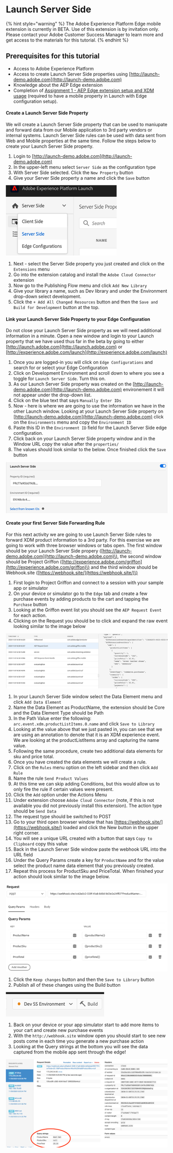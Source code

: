 # Launch Server Side

{% hint style="warning" %}
The Adobe Experience Platform Edge mobile extension is currently in BETA. Use of this extension is by invitation only. Please contact your Adobe Customer Success Manager to learn more and get access to the materials for this tutorial.
{% endhint %}

## Prerequisites for this tutorial

* Access to Adobe Experience Platform
* Access to create Launch Server Side properties using [http://launch-demo.adobe.com](http://launch-demo.adobe.com)
* Knowledge about the AEP Edge extension
* Completion of [Assignment 1 - AEP Edge extension setup and XDM usage](https://aep-sdks.gitbook.io/docs/beta/experience-platform-extension/tutorials/tutorial-1-edge-extension-setup) \(required to have a mobile property in Launch with Edge configuration setup\).

#### Create a Launch Server Side Property

We will create a Launch Server Side property that can be used to maniupate and forward data from our Mobile application to 3rd party vendors or internal systems. Launch Server Side rules can be used with data sent from Web and Mobile properties at the same time. Follow the steps below to create your Launch Server Side property.

1. Login to [http://launch-demo.adobe.com](http://launch-demo.adobe.com)
2. In the upper-left menu select `Server Side` as the configuration type
3. With Server Side selected. Click the `New Property` button
4. Give your Server Side property a name and click the `Save` button

![Server Side Configuration](../../../.gitbook/assets/image%20%286%29.png)

1. Next - select the Server Side property you just created and click on the `Extensions` menu
2. Go into the extension catalog and install the `Adobe Cloud Connector` extension
3. Now go to the Publishing Flow menu and click `Add New Library`
4. Give your library a name, such as Dev library and under the Environment drop-down select development. 
5. Click the `+ Add All Changed Resources` button and then the `Save and Build for Development` button at the top. 

#### Link your Launch Server Side Property to your Edge Configuration

Do not close your Launch Server Side property as we will need additional information in a minute. Open a new window and login to your Launch property that we have used thus far in the beta by going to either [http://launch.adobe.com](http://launch.adobe.com) or [http://experience.adobe.com/launch](http://experience.adobe.com/launch)

1. Once you are logged-in you will click on `Edge Configurations` and search for or select your Edge Configuration
2. Click on Development Environment and scroll down to where you see a toggle for `Launch Server Side`. Turn this on.
3. As our Launch Server Side property was created on the [http://launch-demo.adobe.com](http://launch-demo.adobe.com) environement it will not appear under the drop-down list. 
4. Click on the blue text that says `Manually Enter IDs`
5. Now - here is where we are going to use the information we have in the other Launch window. Looking at your Launch Server Side property on [http://launch-demo.adobe.com](http://launch-demo.adobe.com) click on the `Environments` menu and copy the `Environment ID`
6. Paste this ID in the `Environment ID` field for the Launch Server Side edge configuration.
7. Click back on your Launch Server Side property window and in the Window URL copy the value after the `properties/`
8. The values should look similar to the below. Once finished click the `Save` button

![Manually adding environment ID and property ID to your Edge Configuration](../../../.gitbook/assets/image%20%284%29.png)

#### Create your first Server Side Forwarding Rule

For this next activity we are going to use Launch Server Side rules to forward XDM product information to a 3rd party. For this exercise we are going to work with three browser windows or tabs open. The first window should be your Launch Server Side propery \([http://launch-demo.adobe.com](http://launch-demo.adobe.com)\), the second window should be Project Griffon \([http://experience.adobe.com/griffon](http://experience.adobe.com/griffon)\) and the third window should be Webhook.site \([https://webhook.site/](https://webhook.site/)\)

1. First login to Project Griffon and connect to a session with your sample app or simulator
2. On your device or simulator go to the `Edge` tab and create a few purchase events by adding products to the cart and tapping the `Purchase` button
3. Looking at the Griffon event list you should see the `AEP Request Event` for each action. 
4. Clicking on the Request you should be to click and expand the raw event looking similar to the image below

![AEP Request Raw Event](../../../.gitbook/assets/image%20%289%29.png)

1. In your Launch Server Side window select the Data Element menu and click `Add Data Element`
2. Name the Data Element as ProductName, the extension should be Core and the Data Element Type should be Path
3. In the Path Value enter the following: `arc.event.xdm.productListItems.0.name` and click `Save to Library`
4. Looking at the value above that we just pasted in, you can see that we are using an annotation to denote that it is an XDM experience event. We are looking at the productListItems array and capturing the name value. 
5. Following the same procedure, create two additional data elements for sku and price total. 
6. Once you have created the data elements we will create a rule.
7. Click on the `Rules` menu option on the left sidebar and then click `Add Rule`
8. Name the rule `Send Product Values`
9. At this time we can skip adding Conditions, but this would allow us to only fire the rule if certain values were present. 
10. Click the `Add` option under the Actions Menu
11. Under extension choose `Adobe Cloud Connector` \(note, if this is not available you did not previously install this extension\). The action type should be `Send Data`
12. The request type should be switched to POST
13. Go to your third open browser window that has [https://webhook.site/](https://webhook.site/) loaded and click the New button in the upper right corner. 
14. You will see a unique URL created with a button that says `Copy to Clipboard` copy this value
15. Back in the Launch Server Side window paste the webhook URL into the URL field
16. Under the Query Params create a key for `ProductName` and for the value select the product name data element that you previously created. 
17. Repeat this process for ProductSku and PriceTotal. When finished your action should look similar to the image below. 

![Server Side Forwarding Rule](../../../.gitbook/assets/image%20%287%29.png)

1. Click the `Keep changes` button and then the `Save to Library` button 
2. Publish all of these changes using the Build button 

![Publish all recent changes](../../../.gitbook/assets/image%20%288%29.png)

1. Back on your device or your app simulator start to add more items to your cart and create new purchase events
2. With the `http://webhook.site` window open you should start to see new posts come in each time you generate a new purchase action
3. Looking at the Query strings at the bottom you will see the data captured from the mobile app sent through the edge!

![Mobile Sample App data sent from the edge](../../../.gitbook/assets/mobileedgedata.png)

